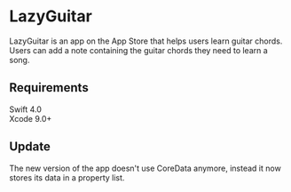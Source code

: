# LazyGuitar


LazyGuitar is an app on the App Store that helps users learn guitar chords. Users can add a note containing the guitar chords they need to learn a song.

## Requirements

Swift 4.0  
Xcode 9.0+


## Update

The new version of the app doesn't use CoreData anymore, instead it now stores its data in a property list.

